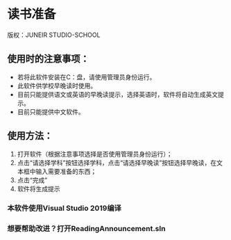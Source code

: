# 读书准备
版权：JUNEIR STUDIO-SCHOOL
## 使用时的注意事项：
* 若将此软件安装在C：盘，请使用管理员身份运行。
* 此软件供学校早晚读时使用。
* 目前只能提供语文或英语的早晚读提示，选择英语时，软件将自动生成英文提示。
* 目前只能提供中文软件。
## 使用方法：
1. 打开软件（根据注意事项选择是否使用管理员身份运行）；
2. 点击“请选择学科”按钮选择学科，点击“请选择早晚读”按钮选择早晚读，在文本框中输入需要准备的东西；
3. 点击“完成”
4. 软件将生成提示
### 本软件使用Visual Studio 2019编译
### 想要帮助改进？打开ReadingAnnouncement.sln

